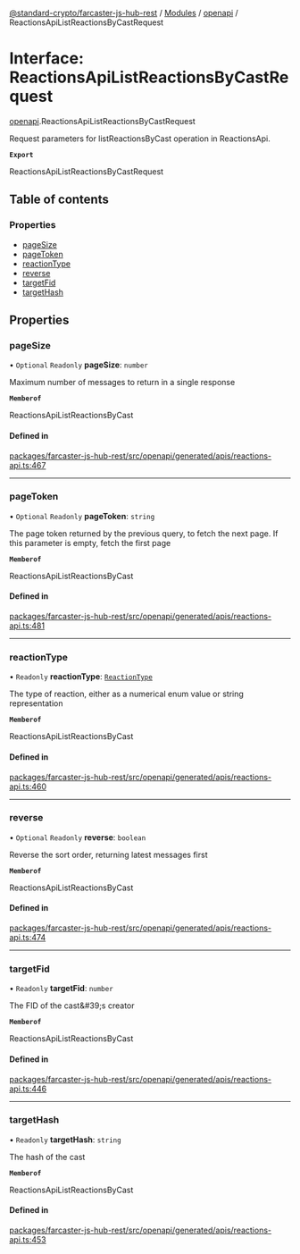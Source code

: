 [@standard-crypto/farcaster-js-hub-rest](../README.md) / [Modules](../modules.md) / [openapi](../modules/openapi.md) / ReactionsApiListReactionsByCastRequest

# Interface: ReactionsApiListReactionsByCastRequest

[openapi](../modules/openapi.md).ReactionsApiListReactionsByCastRequest

Request parameters for listReactionsByCast operation in ReactionsApi.

**`Export`**

ReactionsApiListReactionsByCastRequest

## Table of contents

### Properties

- [pageSize](openapi.ReactionsApiListReactionsByCastRequest.md#pagesize)
- [pageToken](openapi.ReactionsApiListReactionsByCastRequest.md#pagetoken)
- [reactionType](openapi.ReactionsApiListReactionsByCastRequest.md#reactiontype)
- [reverse](openapi.ReactionsApiListReactionsByCastRequest.md#reverse)
- [targetFid](openapi.ReactionsApiListReactionsByCastRequest.md#targetfid)
- [targetHash](openapi.ReactionsApiListReactionsByCastRequest.md#targethash)

## Properties

### pageSize

• `Optional` `Readonly` **pageSize**: `number`

Maximum number of messages to return in a single response

**`Memberof`**

ReactionsApiListReactionsByCast

#### Defined in

[packages/farcaster-js-hub-rest/src/openapi/generated/apis/reactions-api.ts:467](https://github.com/standard-crypto/farcaster-js/blob/main/packages/farcaster-js-hub-rest/src/openapi/generated/apis/reactions-api.ts#L467)

___

### pageToken

• `Optional` `Readonly` **pageToken**: `string`

The page token returned by the previous query, to fetch the next page. If this parameter is empty, fetch the first page

**`Memberof`**

ReactionsApiListReactionsByCast

#### Defined in

[packages/farcaster-js-hub-rest/src/openapi/generated/apis/reactions-api.ts:481](https://github.com/standard-crypto/farcaster-js/blob/main/packages/farcaster-js-hub-rest/src/openapi/generated/apis/reactions-api.ts#L481)

___

### reactionType

• `Readonly` **reactionType**: [`ReactionType`](../enums/openapi.ReactionType.md)

The type of reaction, either as a numerical enum value or string representation

**`Memberof`**

ReactionsApiListReactionsByCast

#### Defined in

[packages/farcaster-js-hub-rest/src/openapi/generated/apis/reactions-api.ts:460](https://github.com/standard-crypto/farcaster-js/blob/main/packages/farcaster-js-hub-rest/src/openapi/generated/apis/reactions-api.ts#L460)

___

### reverse

• `Optional` `Readonly` **reverse**: `boolean`

Reverse the sort order, returning latest messages first

**`Memberof`**

ReactionsApiListReactionsByCast

#### Defined in

[packages/farcaster-js-hub-rest/src/openapi/generated/apis/reactions-api.ts:474](https://github.com/standard-crypto/farcaster-js/blob/main/packages/farcaster-js-hub-rest/src/openapi/generated/apis/reactions-api.ts#L474)

___

### targetFid

• `Readonly` **targetFid**: `number`

The FID of the cast\&#39;s creator

**`Memberof`**

ReactionsApiListReactionsByCast

#### Defined in

[packages/farcaster-js-hub-rest/src/openapi/generated/apis/reactions-api.ts:446](https://github.com/standard-crypto/farcaster-js/blob/main/packages/farcaster-js-hub-rest/src/openapi/generated/apis/reactions-api.ts#L446)

___

### targetHash

• `Readonly` **targetHash**: `string`

The hash of the cast

**`Memberof`**

ReactionsApiListReactionsByCast

#### Defined in

[packages/farcaster-js-hub-rest/src/openapi/generated/apis/reactions-api.ts:453](https://github.com/standard-crypto/farcaster-js/blob/main/packages/farcaster-js-hub-rest/src/openapi/generated/apis/reactions-api.ts#L453)
